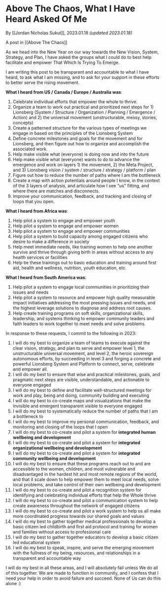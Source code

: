 # Above The Chaos, What I Have Heard Asked Of Me

By [[Jordan Nicholas Sukut]], 2023.01.18 _(updated 2023.01.18)_

A post in [[Above The Chaos]]

As we head into the New Year on our way towards the New Vision, System, Strategy, and Plan, I have asked the groups what I could do to best help facilitate and empower That Which Is Trying To Emerge. 

I am writing this post to be transparent and accountable to what I have heard, to ask what I am missing, and to ask for your support in these efforts to better serve the rising movement. 

**What I heard from US / Canada / Europe / Australia was**: 
1. Celebrate individual efforts that empower the whole to thrive. 
2. Organize a team to work out practical and prioritized next steps for 1) Lionsberg (System / Structure / Organization / Planning / Emergence / Action) and 2) the universal movement (unstructurable, messy, stories, concepts) 
3. Create a patterned structure for the various types of meetings we engage in based on the principles of the Lionsberg System  
4. Define concrete milestones and goals for the movement and for Lionsberg, and then figure out how to organize and accomplish the associated work. 
5. Help make visible what (everyone) is doing now and into the future 
6. Help make visible what (everyone) wants to do to advance the emergence and work on layers 1) the movement, 2) the Meta Project, and 3) Lionsberg vision / system / structure / strategy / platform / plan 
7. Figure out how to reduce the number of paths where I am the bottleneck 
8. Create a map with action potentials around people I know, in the context of the 3 layers of analysis, and articulate how I see "us" fitting, and where there are matches and disconnects. 
9. Improve your communication, feedback, and tracking and closing of loops that you open. 

**What I heard from Africa was**: 
1. Help pilot a system to engage and empower youth 
2. Help pilot a system to engage and empower women 
3. Help pilot a system to engage and empower communities 
4. Help pilot a system to build capacity among engaged citizens who desire to make a difference in society 
5. Help meet immediate needs, like training women to help one another survive and thrive through giving birth in areas without access to any health services or facilities 
6. Help tie these trainings out to basic education and training around first aid, health and wellness, nutrition, youth education, etc. 

**What I heard from South America was**: 
1. Help pilot a system to engage local communities in prioritizing their issues and needs 
2. Help pilot a system to resource and empower high quality measurable impact initiatives addressing the most pressing issues and needs, and the highest leverage solutions to diagnose and address root causes.  
3. Help create training programs on soft skills, organizational skills, leadership, and systems thinking to empower community leaders and faith leaders to work together to meet needs and solve problems. 

In response to these requests, I commit to the following in 2023: 

1. I will do my best to organize a team of teams to execute against the clear vision, strategy, and plan to serve and empower level 1, the unstructurable universal movement, and level 2, the heroic sovereign autonomous efforts, by succeeding in level 3 and forging a concrete and powerful Lionsberg System and Platform to connect, serve, celebrate and empower all.  
2. I will do my best to ensure that wise and practical milestones, goals, and pragmatic next steps are visible, understandable, and actionable to everyone engaged 
3. I will do my best to define and facilitate well-structured meetings for work and play, being and doing, community building and executing 
4. I will do my best to co-create maps and visualizations that make the invisible and emergent transparent visible to everyone engaged 
5. I will do my best to systematically reduce the number of paths that I am a bottleneck to 
6. I will do my best to improve my personal communication, feedback, and monitoring and closing of the loops that I open
7. I will do my best to co-create and pilot a system for **integrated human wellbeing and development**  
8. I will do my best to co-create and pilot a system for **integrated organizational wellbeing and development** 
9. I will do my best to co-create and pilot a system for **integrated community wellbeing and development** 
10. I will do my best to ensure that these programs reach out to and are accessible to the women, children, and most vulnerable and disadvantaged in the hardest hit and most remote regions of the world, and that it scale down to help empower them to meet local needs, solve local problems, and take control of their own wellbeing and development 
11. I will do my best to co-create and pilot a recognition system for identifying and celebrating individual efforts that help the Whole thrive 
12. I will do my best to co-create and pilot a communication system to help create awareness throughout the network of engaged citizens 
13.  I will do my best to co-create and pilot a work system to help us all make more coordinated progress towards our shared goals and values 
14. I will do my best to gather together medical professionals to develop a basic citizen led childbirth and first aid protocol and training for women and families without access to professional care 
15. I will do my best to gather together educators to develop a basic citizen led educational system 
16. I will do my best to speak, inspire, and serve the emerging movement with the fullness of my being, resources, and relationships in a transparent and accountable way 

I will do my best in all these areas, and I will absolutely fail unless We do all of this together. We are made to function in community, and I confess that I need your help in order to avoid failure and succeed. None of Us can do this alone :) 
